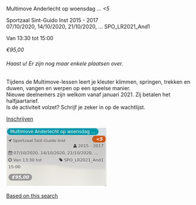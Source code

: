 Multimove Anderlecht op woensdag ... *<5*

Sportzaal Sint-Guido Inst 2015 - 2017  
07/10/2020, 14/10/2020, 21/10/2020, ... SPO\_LR2021\_And1  

Van 13:30 tot 15:00

*€95,00*

  

###### *Haast u! Er zijn nog maar enkele plaatsen over.*

  

Tijdens de Multimove-lessen leert je kleuter klimmen, springen, trekken en duwen, vangen en werpen op een speelse manier.  
Nieuwe deelnemers zijn welkom vanaf januari 2021. Zij betalen het halfjaartarief.  
Is de activiteit volzet? Schrijf je zeker in op de wachtlijst.

[Inschrijven](https://tickets.vgc.be/activity/subscribe/SPO_LR2021_And1)

![](51428.png)

[Based on this search](https://tickets.vgc.be/activity/index?&vrijeplaatsen=1&Age%5B%5D=3%2C4&entity=151&Period%5B%5D=347)